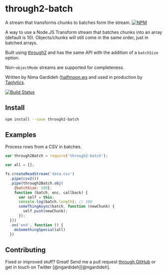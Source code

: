 through2-batch
===================
A stream that transforms chunks to batches form the stream.
[![NPM](https://nodei.co/npm/through2-batch.png?downloads&downloadRank)](https://nodei.co/npm/through2-batch/)

A way to use a Node.JS Transform stream that batches chunks into an array (default is 10).
Objects/chunks will still come in the same order, just in batched arrays.

Built using [through2](https://github.com/rvagg/through2) and has the
same API with the addition of a `batchSize` option.

Non-`objectMode` streams are supported for completeness.

Written by Nima Gardideh ([halfmoon.ws](http://halfmoon.ws) and used in production by [Taplytics](http://taplytics.com).

[![Build Status](https://circleci.com/gh/nemo/through2-batch.svg?style=svg)](https://circleci.com/gh/nemo/through2-batch)


Install
-------

```bash
npm install --save through2-batch
```

Examples
--------

Process rows from a CSV in batches.

```javascript
var through2Batch = require('through2-batch');

var all = [];

fs.createReadStream('data.csv')
  .pipe(csv2())
  .pipe(through2Batch.obj(
    {batchSize: 100},
    function (batch, enc, callback) {
      var self = this;
      console.log(batch.length); // 100
      someThingAsync(batch, function (newChunk) {
        self.push(newChunk);
      });
  }))
  .on('end', function () {
    doSomethingSpecial(all)
  })
```


Contributing
------------

Fixed or improved stuff? Great! Send me a pull request [through GitHub](http://github.com/nemo/through2-batch)
or get in touch on Twitter [@ngardideh][@ngardideh].

